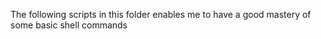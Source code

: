 The following scripts in this folder enables me to have a good mastery of some basic shell commands
